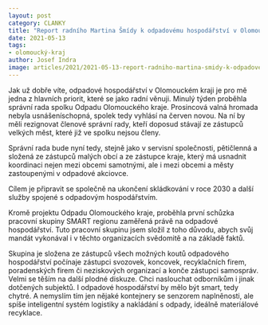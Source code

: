 ```yaml
---
layout: post
category: CLANKY
title: "Report radního Martina Šmídy k odpadovému hospodářství v Olomouckém kraji"
date: 2021-05-13
tags: 
- olomoucký-kraj
author: Josef Indra
image: articles/2021/2021-05-13-report-radniho-martina-smidy-k-odpadovemu-hospodarstvi-v-olomouckem-kraji.jpg  #751x422 pixelu
---
```

Jak už dobře víte, odpadové hospodářství v Olomouckém kraji je pro mě jedna z hlavních priorit, které se jako radní věnuji. Minulý týden proběhla správní rada spolku Odpadu Olomouckého kraje. Prosincová valná hromada nebyla usnášeníschopná, spolek tedy vyhlásí na červen novou. Na ní by měli rezignovat členové správní rady, kteří doposud stávají ze zástupců velkých měst, které již ve spolku nejsou členy. 

Správní rada bude nyní tedy, stejně jako v servisní společnosti, pětičlenná a složená ze zástupců malých obcí a ze zástupce kraje, který má usnadnit koordinaci nejen mezi obcemi samotnými, ale i mezi obcemi a městy zastoupenými v odpadové akciovce. 

Cílem je připravit se společně na ukončení skládkování v roce 2030 a další služby spojené s odpadovým hospodářstvím.

Kromě projektu Odpadu Olomouckého kraje, proběhla první schůzka pracovní skupiny SMART regionu zaměřená právě na odpadové hospodářství. Tuto pracovní skupinu jsem složil z toho důvodu, abych svůj mandát vykonával i v těchto organizacích svědomitě a na základě faktů.

Skupina je složena ze zástupců všech možných koutů odpadového hospodářství počínaje zástupci svozovek, koncovek, recyklačních firem, poradenských firem či neziskových organizací a konče zástupci samospráv. Velmi se těším na další plodné diskuze. Chci naslouchat odborníkům i jinak dotčených subjektů. I odpadové hospodářství by mělo být smart, tedy chytré. A nemyslím tím jen nějaké kontejnery se senzorem naplněnosti, ale spíše inteligentní systém logistiky a nakládání s odpady, ideálně materiálové recyklace.
